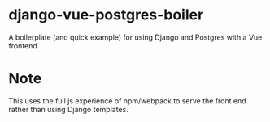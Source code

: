 # django-vue-postgres-boiler
A boilerplate (and quick example) for using Django and Postgres with a Vue frontend

# Note
This uses the full js experience of npm/webpack to serve the front end rather than using Django templates.
